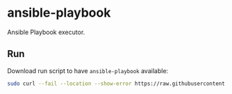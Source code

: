 # ansible-playbook

Ansible Playbook executor.

## Run

Download run script to have `ansible-playbook` available:

```bash
sudo curl --fail --location --show-error https://raw.githubusercontent.com/suckowbiz/dockerside/master/ansible/playbook/ansible-playbook -o /usr/local/bin/ansible-playbook && sudo chmod +x /usr/local/bin/ansible-playbook
```